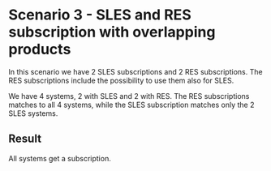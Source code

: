Scenario 3 - SLES and RES subscription with overlapping products
================================================================

In this scenario we have 2 SLES subscriptions and 2 RES subscriptions.
The RES subscriptions include the possibility to use them also for SLES.

We have 4 systems, 2 with SLES and 2 with RES. The RES subscriptions
matches to all 4 systems, while the SLES subscription matches only
the 2 SLES systems.

Result
------

All systems get a subscription.
